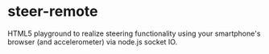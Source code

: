 steer-remote
============

HTML5 playground to realize steering functionality using your smartphone's browser (and accelerometer) via node.js socket IO.
